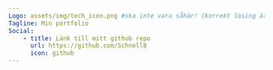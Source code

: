 ```yaml
---
Logo: assets/img/tech_icon.png #ska inte vara såhär! (korrekt lösing är ---->    image/....)
Tagline: Min portfolio
Social:
    - title: Länk till mitt github repo
      url: https://github.com/Schnell8
      icon: github
---
```


